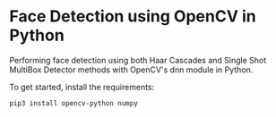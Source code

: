 # Face Detection using OpenCV in Python

Performing face detection using both Haar Cascades and Single Shot MultiBox Detector methods with
OpenCV's dnn module in Python.

To get started, install the requirements:

```pip3 install opencv-python numpy```